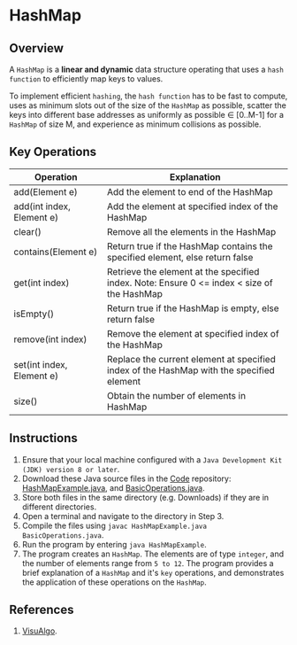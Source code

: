# HashMap

## Overview
A `HashMap` is a **linear and dynamic** data structure operating that uses a `hash function` to efficiently map keys to values.

To implement efficient `hashing`, the `hash function` has to be fast to compute,
uses as minimum slots out of the size of the `HashMap` as possible,
scatter the keys into different base addresses as uniformly as possible ∈ [0..M-1] for a `HashMap` of size M,
and experience as minimum collisions as possible.

## Key Operations
| Operation                 | Explanation                                                                                |
|---------------------------|--------------------------------------------------------------------------------------------|
| add(Element e)            | Add the element to end of the HashMap                                                      |
| add(int index, Element e) | Add the element at specified index of the HashMap                                          |
| clear()                   | Remove all the elements in the HashMap                                                     |
| contains(Element e)       | Return true if the HashMap contains the specified element, else return false               |
| get(int index)            | Retrieve the element at the specified index. Note: Ensure 0 <= index < size of the HashMap |
| isEmpty()                 | Return true if the HashMap is empty, else return false                                     |
| remove(int index)         | Remove the element at specified index of the HashMap                                       |
| set(int index, Element e) | Replace the current element at specified index of the HashMap with the specified element   |
| size()                    | Obtain the number of elements in HashMap                                                   |

## Instructions
1. Ensure that your local machine configured with a `Java Development Kit (JDK) version 8 or later`.
2. Download these Java source files in the [Code](https://github.com/shumarb/code/tree/main) repository: [HashMapExample.java](https://github.com/shumarb/code/tree/main/data-structures/HashMapExample.java), and [BasicOperations.java](https://github.com/shumarb/code/tree/main/BasicOperations.java).
3. Store both files in the same directory (e.g. Downloads) if they are in different directories.
4. Open a terminal and navigate to the directory in Step 3.
5. Compile the files using `javac HashMapExample.java BasicOperations.java`.
6. Run the program by entering `java HashMapExample`.
7. The program creates an `HashMap`. The elements are of type `integer`, and the number of elements range from `5 to 12`. The program provides a brief explanation of a `HashMap` and it's `key` operations, and demonstrates the application of these operations on the `HashMap`.

## References
1. [VisuAlgo](https://visualgo.net/en/hashtable).